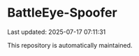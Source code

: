 # BattleEye-Spoofer

Last updated: 2025-07-17 07:11:31

This repository is automatically maintained.
